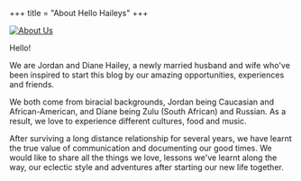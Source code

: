 +++
title = "About Hello Haileys"
+++

<a class="image featured" href="https://s3-us-west-2.amazonaws.com/hellohaileys/DSC_3459.jpg" data-fancybox="group" data-caption="He's Gotta Love Your Natural Hair">
  <img src="https://s3-us-west-2.amazonaws.com/hellohaileys/DSC_3459.jpg" alt="About Us"/>
</a>

Hello!

We are Jordan and Diane Hailey, a newly married husband and wife who've been inspired to start this blog by our amazing opportunities, experiences and friends.

We both come from biracial backgrounds, Jordan being Caucasian and African-American, and Diane being Zulu (South African) and Russian. As a result, we love to experience different cultures, food and music.

After surviving a long distance relationship for several years, we have learnt the true value of communication and documenting our good times. We would like to share all the things we love, lessons we've learnt along the way, our eclectic style and adventures after starting our new life together.
